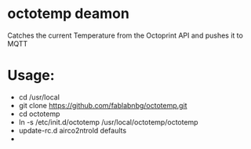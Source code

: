 # octotemp deamon

Catches the current Temperature from the Octoprint API and pushes it to MQTT

# Usage:

* cd /usr/local
* git clone https://github.com/fablabnbg/octotemp.git
* cd octotemp
* ln -s /etc/init.d/octotemp /usr/local/octotemp/octotemp
* update-rc.d airco2ntrold defaults
*

